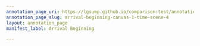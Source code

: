 ```yaml
---
annotation_page_uri: https://lgsump.github.io/comparison-test/annotations/arrival-beginning-canvas-1-time-scene-4.json
annotation_page_slug: arrival-beginning-canvas-1-time-scene-4
layout: annotation_page
manifest_label: Arrival Beginning

---
```

